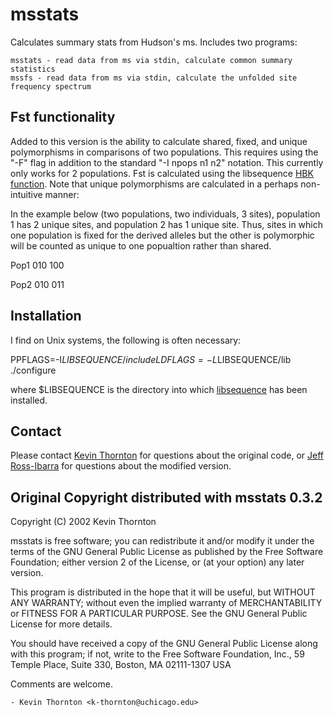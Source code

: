 # msstats

Calculates summary stats from Hudson's ms. Includes two programs:

	msstats - read data from ms via stdin, calculate common summary statistics
	mssfs - read data from ms via stdin, calculate the unfolded site frequency spectrum

## Fst functionality

Added to this version is the ability to calculate shared, fixed, and unique polymorphisms in comparisons of two populations. 
This requires using the "-F" flag in addition to the standard "-I npops n1 n2" notation. This currently only works for 2 populations.
Fst is calculated using the libsequence [HBK function](http://molpopgen.org/software/libsequence/doc/html/classSequence_1_1FST.html#a3dc3987daf9d4e4b7f6c39fdba53b68e).
Note that unique polymorphisms are calculated in a perhaps non-intuitive manner:

In the example below (two populations, two individuals, 3 sites), population 1 has 2 unique sites, and population 2 has 1 unique site.
Thus, sites in which one population is fixed for the derived alleles but the other is polymorphic will be counted as unique to one popualtion rather than shared.

Pop1
010
100

Pop2
010
011

## Installation

I find on Unix systems, the following is often necessary:

PPFLAGS=-I$LIBSEQUENCE/include LDFLAGS=-L$LIBSEQUENCE/lib ./configure 

where $LIBSEQUENCE is the directory into which [libsequence](https://github.com/RILAB/libsequence) has been installed. 


## Contact

Please contact [Kevin Thornton](www.molpopgen.org) for questions about the original code, or [Jeff Ross-Ibarra](www.rilab.org) for questions about the modified version.

## Original Copyright distributed with msstats 0.3.2

  Copyright (C) 2002 Kevin Thornton

  msstats is free software; you can redistribute it and/or modify
  it under the terms of the GNU General Public License as published by
  the Free Software Foundation; either version 2 of the License, or
  (at your option) any later version.

  This program is distributed in the hope that it will be useful,
  but WITHOUT ANY WARRANTY; without even the implied warranty of
  MERCHANTABILITY or FITNESS FOR A PARTICULAR PURPOSE.  See the
  GNU General Public License for more details.

  You should have received a copy of the GNU General Public License
  along with this program; if not, write to the Free Software
  Foundation, Inc., 59 Temple Place, Suite 330, Boston, MA  02111-1307  USA

Comments are welcome.

	- Kevin Thornton <k-thornton@uchicago.edu>

